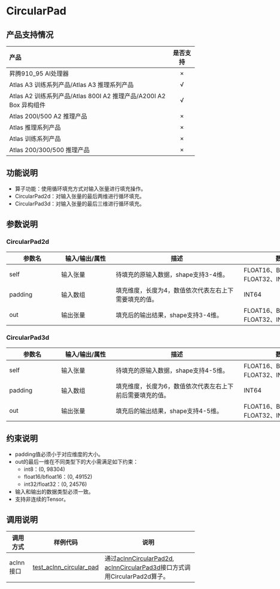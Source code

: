 # CircularPad

## 产品支持情况

| 产品                                                         | 是否支持 |
| :----------------------------------------------------------- | :------: |
| <term>昇腾910_95 AI处理器</term>                             |    ×     |
| <term>Atlas A3 训练系列产品/Atlas A3 推理系列产品</term>     |    √     |
| <term>Atlas A2 训练系列产品/Atlas 800I A2 推理产品/A200I A2 Box 异构组件</term> |    √     |
| <term>Atlas 200I/500 A2 推理产品</term>                      |    ×     |
| <term>Atlas 推理系列产品 </term>                             |    ×     |
| <term>Atlas 训练系列产品</term>                              |    ×     |
| <term>Atlas 200/300/500 推理产品</term>                      |    ×     |

## 功能说明

- 算子功能：使用循环填充方式对输入张量进行填充操作。
- CircularPad2d：对输入张量的最后两维进行循环填充。
- CircularPad3d：对输入张量的最后三维进行循环填充。

## 参数说明

### CircularPad2d

<table style="undefined;table-layout: fixed; width: 974px"><colgroup>
<col style="width: 139px">
<col style="width: 146px">
<col style="width: 342px">
<col style="width: 251px">
<col style="width: 96px">
</colgroup>
<thead>
  <tr>
    <th>参数名</th>
    <th>输入/输出/属性</th>
    <th>描述</th>
    <th>数据类型</th>
    <th>数据格式</th>
  </tr></thead>
<tbody>
  <tr>
    <td>self</td>
    <td>输入张量</td>
    <td>待填充的原输入数据，shape支持3-4维。</td>
    <td>FLOAT16、BFLOAT16、FLOAT32、INT8、INT32</td>
    <td>ND</td>
  </tr>
  <tr>
    <td>padding</td>
    <td>输入数组</td>
    <td>填充维度，长度为4，数值依次代表左右上下需要填充的值。</td>
    <td>INT64</td>
    <td>-</td>
  </tr>
  <tr>
    <td>out</td>
    <td>输出张量</td>
    <td>填充后的输出结果，shape支持3-4维。</td>
    <td>FLOAT16、BFLOAT16、FLOAT32、INT8、INT32</td>
    <td>ND</td>
  </tr>
</tbody>
</table>

### CircularPad3d

<table style="undefined;table-layout: fixed; width: 974px"><colgroup>
<col style="width: 139px">
<col style="width: 146px">
<col style="width: 342px">
<col style="width: 251px">
<col style="width: 96px">
</colgroup>
<thead>
  <tr>
    <th>参数名</th>
    <th>输入/输出/属性</th>
    <th>描述</th>
    <th>数据类型</th>
    <th>数据格式</th>
  </tr></thead>
<tbody>
  <tr>
    <td>self</td>
    <td>输入张量</td>
    <td>待填充的原输入数据，shape支持4-5维。</td>
    <td>FLOAT16、BFLOAT16、FLOAT32、INT8、INT32</td>
    <td>ND</td>
  </tr>
  <tr>
    <td>padding</td>
    <td>输入数组</td>
    <td>填充维度，长度为6，数值依次代表左右上下前后需要填充的值。</td>
    <td>INT64</td>
    <td>-</td>
  </tr>
  <tr>
    <td>out</td>
    <td>输出张量</td>
    <td>填充后的输出结果，shape支持4-5维。</td>
    <td>FLOAT16、BFLOAT16、FLOAT32、INT8、INT32</td>
    <td>ND</td>
  </tr>
</tbody>
</table>

## 约束说明

- padding值必须小于对应维度的大小。
- out的最后一维在不同类型下的大小需满足如下约束：
  - int8：(0, 98304)
  - float16/bfloat16：(0, 49152)
  - int32/float32：(0, 24576)
- 输入和输出的数据类型必须一致。
- 支持非连续的Tensor。

## 调用说明

| 调用方式  | 样例代码                                                     | 说明                                                         |
| --------- | ------------------------------------------------------------ | ------------------------------------------------------------ |
| aclnn接口 | [test_aclnn_circular_pad](./examples/test_aclnn_circular_pad.cpp) | 通过[aclnnCircularPad2d](docs/aclnnCircularPad2d.md), [aclnnCircularPad3d](docs/aclnnCircularPad3d.md)接口方式调用CircularPad2d算子。 |